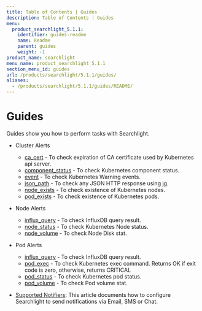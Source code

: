 ```yaml
---
title: Table of Contents | Guides
description: Table of Contents | Guides
menu:
  product_searchlight_5.1.1:
    identifier: guides-readme
    name: Readme
    parent: guides
    weight: -1
product_name: searchlight
menu_name: product_searchlight_5.1.1
section_menu_id: guides
url: /products/searchlight/5.1.1/guides/
aliases:
  - /products/searchlight/5.1.1/guides/README/
---
```

# Guides

Guides show you how to perform tasks with Searchlight.

- Cluster Alerts
  - [ca_cert](/products/searchlight/5.1.1/guides/cluster-alerts/ca_cert) - To check expiration of CA certificate used by Kubernetes api server.
  - [component_status](/products/searchlight/5.1.1/guides/cluster-alerts/component_status) - To check Kubernetes component status.
  - [event](/products/searchlight/5.1.1/guides/cluster-alerts/event) - To check Kubernetes Warning events.
  - [json_path](/products/searchlight/5.1.1/guides/cluster-alerts/json_path) - To check any JSON HTTP response using [jq](https://stedolan.github.io/jq/).
  - [node_exists](/products/searchlight/5.1.1/guides/cluster-alerts/node_exists) - To check existence of Kubernetes nodes.
  - [pod_exists](/products/searchlight/5.1.1/guides/cluster-alerts/pod_exists) - To check existence of Kubernetes pods.

- Node Alerts
  - [influx_query](/products/searchlight/5.1.1/guides/node-alerts/influx_query) - To check InfluxDB query result.
  - [node_status](/products/searchlight/5.1.1/guides/node-alerts/node_status) - To check Kubernetes Node status.
  - [node_volume](/products/searchlight/5.1.1/guides/node-alerts/node_volume) - To check Node Disk stat.

- Pod Alerts
  - [influx_query](/products/searchlight/5.1.1/guides/pod-alerts/influx_query) - To check InfluxDB query result.
  - [pod_exec](/products/searchlight/5.1.1/guides/pod-alerts/pod_exec) - To check Kubernetes exec command. Returns OK if exit code is zero, otherwise, returns CRITICAL
  - [pod_status](/products/searchlight/5.1.1/guides/pod-alerts/pod_status) - To check Kubernetes pod status.
  - [pod_volume](/products/searchlight/5.1.1/guides/pod-alerts/pod_volume) - To check Pod volume stat.

- [Supported Notifiers](/products/searchlight/5.1.1/guides/notifiers): This article documents how to configure Searchlight to send notifications via Email, SMS or Chat.
